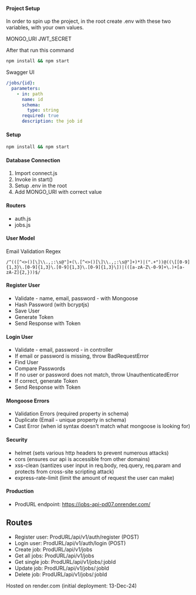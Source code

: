 #### Project Setup

In order to spin up the project, in the root create .env with these two variables, with your own values.

MONGO_URI
JWT_SECRET

After that run this command

```bash
npm install && npm start
```

Swagger UI

```yaml
/jobs/{id}:
  parameters:
    - in: path
      name: id
      schema:
        type: string
      required: true
      description: the job id
```

#### Setup

```bash
npm install && npm start
```

#### Database Connection

1. Import connect.js
2. Invoke in start()
3. Setup .env in the root
4. Add MONGO_URI with correct value

#### Routers

- auth.js
- jobs.js

#### User Model

Email Validation Regex

```regex
/^(([^<>()[\]\\.,;:\s@"]+(\.[^<>()[\]\\.,;:\s@"]+)*)|(".+"))@((\[[0-9]{1,3}\.[0-9]{1,3}\.[0-9]{1,3}\.[0-9]{1,3}\])|(([a-zA-Z\-0-9]+\.)+[a-zA-Z]{2,}))$/
```

#### Register User

- Validate - name, email, password - with Mongoose
- Hash Password (with bcryptjs)
- Save User
- Generate Token
- Send Response with Token

#### Login User

- Validate - email, password - in controller
- If email or password is missing, throw BadRequestError
- Find User
- Compare Passwords
- If no user or password does not match, throw UnauthenticatedError
- If correct, generate Token
- Send Response with Token

#### Mongoose Errors

- Validation Errors (required property in schema)
- Duplicate (Email - unique property in schema)
- Cast Error (when id syntax doesn't match what mongoose is looking for)

#### Security

- helmet (sets various http headers to prevent numerous attacks)
- cors (ensures our api is accessible from other domains)
- xss-clean (santizes user input in req.body, req.query, req.param and protects from cross-site scripting attack)
- express-rate-limit (limit the amount of request the user can make)

#### Production

- ProdURL endpoint: https://jobs-api-pd07.onrender.com/

## Routes

- Register user: ProdURL/api/v1/auth/register (POST)
- Login user: ProdURL/api/v1/auth/login (POST)
- Create job: ProdURL/api/v1/jobs
- Get all jobs: ProdURL/api/v1/jobs
- Get single job: ProdURL/api/v1/jobs/:jobId
- Update job: ProdURL/api/v1/jobs/:jobId
- Delete job: ProdURL/api/v1/jobs/:jobId

Hosted on render.com (initial deployment: 13-Dec-24)
